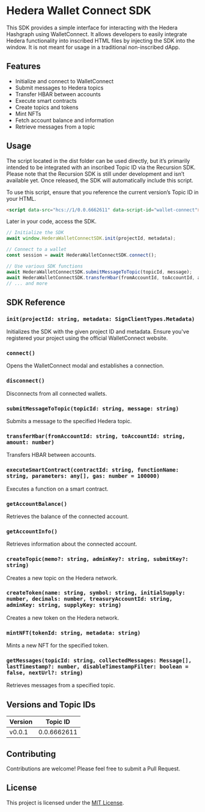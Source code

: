 # Hedera Wallet Connect SDK

This SDK provides a simple interface for interacting with the Hedera Hashgraph using WalletConnect. It allows developers to easily integrate Hedera functionality into inscribed HTML files by injecting the SDK into the window. It is not meant for usage in a traditional non-inscribed dApp.

## Features

- Initialize and connect to WalletConnect
- Submit messages to Hedera topics
- Transfer HBAR between accounts
- Execute smart contracts
- Create topics and tokens
- Mint NFTs
- Fetch account balance and information
- Retrieve messages from a topic

## Usage

The script located in the dist folder can be used directly, but it’s primarily intended to be integrated with an inscribed Topic ID via the Recursion SDK. Please note that the Recursion SDK is still under development and isn’t available yet. Once released, the SDK will automatically include this script.

To use this script, ensure that you reference the current version’s Topic ID in your HTML.

```html
<script data-src="hcs://1/0.0.6662611" data-script-id="wallet-connect"></script>
```

Later in your code, access the SDK.

```javascript
// Initialize the SDK
await window.HederaWalletConnectSDK.init(projectId, metadata);

// Connect to a wallet
const session = await HederaWalletConnectSDK.connect();

// Use various SDK functions
await HederaWalletConnectSDK.submitMessageToTopic(topicId, message);
await HederaWalletConnectSDK.transferHbar(fromAccountId, toAccountId, amount);
// ... and more
```

## SDK Reference

### `init(projectId: string, metadata: SignClientTypes.Metadata)`

Initializes the SDK with the given project ID and metadata. Ensure you've registered your project using the official WalletConnect website.

### `connect()`

Opens the WalletConnect modal and establishes a connection.

### `disconnect()`

Disconnects from all connected wallets.

### `submitMessageToTopic(topicId: string, message: string)`

Submits a message to the specified Hedera topic.

### `transferHbar(fromAccountId: string, toAccountId: string, amount: number)`

Transfers HBAR between accounts.

### `executeSmartContract(contractId: string, functionName: string, parameters: any[], gas: number = 100000)`

Executes a function on a smart contract.

### `getAccountBalance()`

Retrieves the balance of the connected account.

### `getAccountInfo()`

Retrieves information about the connected account.

### `createTopic(memo?: string, adminKey?: string, submitKey?: string)`

Creates a new topic on the Hedera network.

### `createToken(name: string, symbol: string, initialSupply: number, decimals: number, treasuryAccountId: string, adminKey: string, supplyKey: string)`

Creates a new token on the Hedera network.

### `mintNFT(tokenId: string, metadata: string)`

Mints a new NFT for the specified token.

### `getMessages(topicId: string, collectedMessages: Message[], lastTimestamp?: number, disableTimestampFilter: boolean = false, nextUrl?: string)`

Retrieves messages from a specified topic.

## Versions and Topic IDs

| Version | Topic ID    |
| ------- | ----------- |
| v0.0.1  | 0.0.6662611 |

## Contributing

Contributions are welcome! Please feel free to submit a Pull Request.

## License

This project is licensed under the [MIT License](LICENSE).
